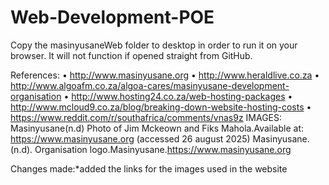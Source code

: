 # Web-Development-POE
Copy the masinyusaneWeb folder to desktop in order to run it on your browser. It will not function if opened straight from GitHub.

References:
• http://www.masinyusane.org
• http://www.heraldlive.co.za
• http://www.algoafm.co.za/algoa-cares/masinyusane-development-organisation
• http://www.hosting24.co.za/web-hosting-packages
• http://www.mcloud9.co.za/blog/breaking-down-website-hosting-costs
• https://www.reddit.com/r/southafrica/comments/vnas9z
IMAGES:
Masinyusane(n.d) Photo of Jim Mckeown and Fiks Mahola.Available at:
https://www.masinyusane.org (accessed 26 august 2025)
Masinyusane.(n.d). Organisation logo.Masinyusane.https://www.masinyusane.org

Changes made:*added the links for the images used in the website

